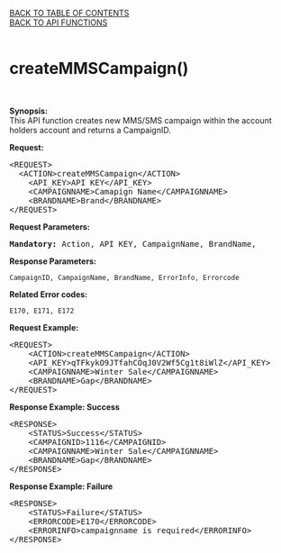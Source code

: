 <a href="/1.3/README.md">BACK TO TABLE OF CONTENTS</a>
<BR>
<a href="API%20FUNCTIONS.md">BACK TO API FUNCTIONS</a>
<BR>
<BR>


<h1>createMMSCampaign()</h1>
<BR>

<p><strong>Synopsis:</strong><br />
This API function creates new MMS/SMS campaign within the account holders account and returns a CampaignID.</p>
<div><strong>Request:</strong></div>
<pre>&lt;REQUEST&gt;
  &lt;ACTION&gt;createMMSCampaign&lt;/ACTION&gt;
	&lt;API_KEY&gt;API KEY&lt;/API_KEY&gt;
	&lt;CAMPAIGNNAME&gt;Camapign Name&lt;/CAMPAIGNNAME&gt;
	&lt;BRANDNAME&gt;Brand&lt;/BRANDNAME&gt;
&lt;/REQUEST&gt;</pre>
<div><strong>Request Parameters:</strong></div>
<pre><strong>Mandatory:</strong> Action, API_KEY, CampaignName, BrandName,</pre>
<strong>Response Parameters:</strong><br />

    CampaignID, CampaignName, BrandName, ErrorInfo, Errorcode
    
<strong>Related Error codes:</strong><br />

    E170, E171, E172
    
<div><strong>Request Example:</strong></div>
<pre>&lt;REQUEST&gt;
	&lt;ACTION&gt;createMMSCampaign&lt;/ACTION&gt;
	&lt;API_KEY&gt;qTFkykO9JTfahCOqJ0V2Wf5Cg1t8iWlZ&lt;/API_KEY&gt;
	&lt;CAMPAIGNNAME&gt;Winter Sale&lt;/CAMPAIGNNAME&gt;
	&lt;BRANDNAME&gt;Gap&lt;/BRANDNAME&gt;
&lt;/REQUEST&gt;</pre>
<div><strong>Response Example: Success</strong></div>
<pre>&lt;RESPONSE&gt;
	&lt;STATUS&gt;Success&lt;/STATUS&gt;
	&lt;CAMPAIGNID&gt;1116&lt;/CAMPAIGNID&gt;
	&lt;CAMPAIGNNAME&gt;Winter Sale&lt;/CAMPAIGNNAME&gt;
 	&lt;BRANDNAME&gt;Gap&lt;/BRANDNAME&gt;
&lt;/RESPONSE&gt;</pre>
<div><strong>Response Example: Failure</strong></div>
<pre>&lt;RESPONSE&gt;
	&lt;STATUS&gt;Failure&lt;/STATUS&gt;
	&lt;ERRORCODE&gt;E170&lt;/ERRORCODE&gt;
	&lt;ERRORINFO&gt;campaignname is required&lt;/ERRORINFO&gt;
&lt;/RESPONSE&gt;</pre>
